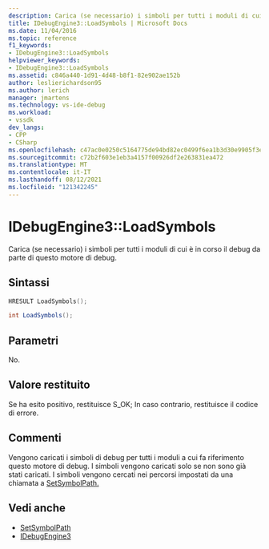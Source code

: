 ```yaml
---
description: Carica (se necessario) i simboli per tutti i moduli di cui è in corso il debug da parte di questo motore di debug.
title: IDebugEngine3::LoadSymbols | Microsoft Docs
ms.date: 11/04/2016
ms.topic: reference
f1_keywords:
- IDebugEngine3::LoadSymbols
helpviewer_keywords:
- IDebugEngine3::LoadSymbols
ms.assetid: c846a440-1d91-4d48-b8f1-82e902ae152b
author: leslierichardson95
ms.author: lerich
manager: jmartens
ms.technology: vs-ide-debug
ms.workload:
- vssdk
dev_langs:
- CPP
- CSharp
ms.openlocfilehash: c47ac0e0250c5164775de94bd82ec0499f6ea1b3d30e9905f3ec2b8fd7b32782
ms.sourcegitcommit: c72b2f603e1eb3a4157f00926df2e263831ea472
ms.translationtype: MT
ms.contentlocale: it-IT
ms.lasthandoff: 08/12/2021
ms.locfileid: "121342245"
---
```

# <a name="idebugengine3loadsymbols"></a>IDebugEngine3::LoadSymbols
Carica (se necessario) i simboli per tutti i moduli di cui è in corso il debug da parte di questo motore di debug.

## <a name="syntax"></a>Sintassi

```cpp
HRESULT LoadSymbols();
```

```csharp
int LoadSymbols();
```

## <a name="parameters"></a>Parametri
 No.

## <a name="return-value"></a>Valore restituito
 Se ha esito positivo, restituisce S_OK; In caso contrario, restituisce il codice di errore.

## <a name="remarks"></a>Commenti
 Vengono caricati i simboli di debug per tutti i moduli a cui fa riferimento questo motore di debug. I simboli vengono caricati solo se non sono già stati caricati. I simboli vengono cercati nei percorsi impostati da una chiamata a [SetSymbolPath.](../../../extensibility/debugger/reference/idebugengine3-setsymbolpath.md)

## <a name="see-also"></a>Vedi anche
- [SetSymbolPath](../../../extensibility/debugger/reference/idebugengine3-setsymbolpath.md)
- [IDebugEngine3](../../../extensibility/debugger/reference/idebugengine3.md)
